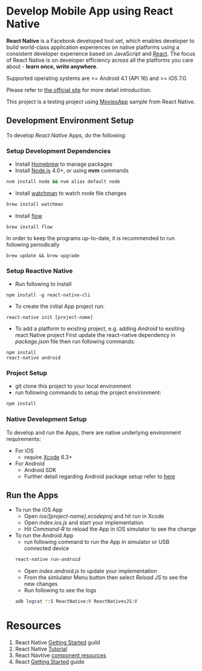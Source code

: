 # Develop Mobile App using React Native
**React Native** is a Facebook developed tool set, which enables developer to build world-class application experiences on native platforms using a consistent developer experience based on JavaScript and [React](http://facebook.github.io/react). The focus of React Native is on developer efficiency across all the platforms you care about - **learn once, write anywhere**. 

Supported operating systems are >= Android 4.1 (API 16) and >= iOS 7.0.

Please refer to [the official site](https://facebook.github.io/react-native/) for more detail introduction.

This project is a testing project using [MoviesApp](https://github.com/facebook/react-native/tree/master/Examples/Movies) sample from React Native.

## Development Environment Setup
To develop *React Native* Apps, do the following:

### Setup Development Dependencies
* Install [Homebrew](http://brew.sh/) to manage packages
* Install [Node.js](https://nodejs.org/) 4.0+, or using **nvm** commands
```sh
nvm install node && nvm alias default node
```
* Install [watchman](https://facebook.github.io/watchman/) to watch node file changes
```sh
brew install watchman
```
* Install [flow](http://www.flowtype.org/)
```
brew install flow
```

In order to keep the programs up-to-date, it is recommended to run following periodically
```
brew update && brew upgrade
```

### Setup Reactive Native
* Run following to install
```
npm install -g react-native-cli
```

* To create the initial App project run:
```
react-native init [project-name]
```

* To add a platform to existing project, e.g. adding *Android* to exsiting react Native project
First update the react-native dependency in *package.json* file then run following commands:
```
npm install
react-native android
```

### Project Setup
* git clone this project to your local environment
* run following commands to setup the project environment:
```sh
npm install
```

### Native Development Setup
To develop and run the Apps, there are native underlying environment requirements:
* For iOS
  * require [Xcode](https://developer.apple.com/xcode/downloads/) 6.3+
* For Android
  * Android SDK
  * Further detail regarding Android package setup refer to [here](https://facebook.github.io/react-native/docs/android-setup.html)

## Run the Apps
* To run the iOS App
  * Open *ios/[project-name].xcodeproj* and hit run in Xcode
  * Open *index.ios.js* and start your implementation
  * Hit *Command-R* to reload the App in iOS simulator to see the change
* To run the Android App
  * run following command to run the App in simulator or USB connected device
  ```sh
  react-native run-android
  ```
  * Open *index.android.js* to update your implementation
  * From the simlulator Menu button then select *Reload JS* to see the new changes
  * Run following to see the logs
  ```sh
  adb logcat *:S ReactNative:V ReactNativesJS:V
  ```

# Resources
1. React Native [Getting Started](https://facebook.github.io/react-native/docs/getting-started.html#content) guild
1. React Native [Tutorial](https://facebook.github.io/react-native/docs/tutorial.html#content)
1. React Navtive [component resources](http://www.reactnative.com/)
1. React [Getting Started](http://facebook.github.io/react/docs/getting-started.html) guide
